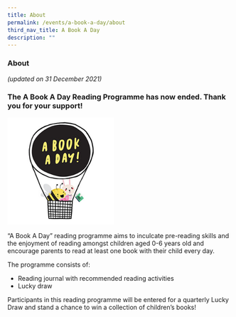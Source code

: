 ```yaml
---
title: About
permalink: /events/a-book-a-day/about
third_nav_title: A Book A Day
description: ""
---
```

### **About**

*(updated on 31 December 2021)*

### **The A Book A Day Reading Programme has now ended. Thank you for your support!**

<img src="/images/events/abookaday/ABAD-Logo.jpg" alt="A Book A Day" style="width: 15rem;">

“A Book A Day” reading programme aims to inculcate pre-reading skills and the enjoyment of reading amongst children aged 0-6 years old and encourage parents to read at least one book with their child every day.

The programme consists of: 
* Reading journal with recommended reading activities 
* Lucky draw 

Participants in this reading programme will be entered for a quarterly Lucky Draw and stand a chance to win a collection of children’s books!
